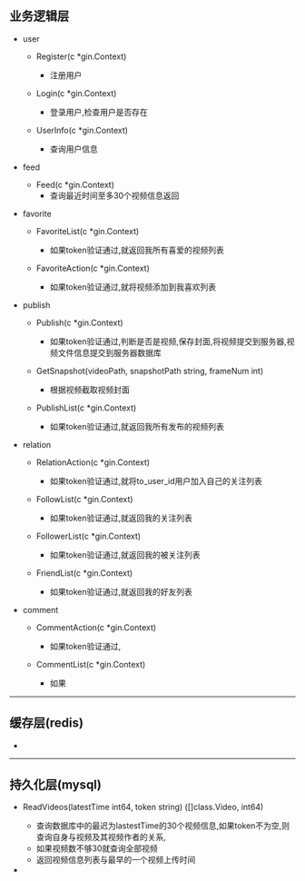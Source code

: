 ## 业务逻辑层

- user
  - Register(c *gin.Context)
    - 注册用户

  - Login(c *gin.Context)
    - 登录用户,检查用户是否存在

  - UserInfo(c *gin.Context)
    - 查询用户信息

- feed
  - Feed(c *gin.Context)
    - 查询最近时间至多30个视频信息返回

- favorite
  - FavoriteList(c *gin.Context)
    - 如果token验证通过,就返回我所有喜爱的视频列表

  - FavoriteAction(c *gin.Context)
    - 如果token验证通过,就将视频添加到我喜欢列表

- publish
  - Publish(c *gin.Context)
    - 如果token验证通过,判断是否是视频,保存封面,将视频提交到服务器,视频文件信息提交到服务器数据库

  - GetSnapshot(videoPath, snapshotPath string, frameNum int)
    - 根据视频截取视频封面

  - PublishList(c *gin.Context)
    - 如果token验证通过,就返回我所有发布的视频列表

- relation
  - RelationAction(c *gin.Context)
    - 如果token验证通过,就将to_user_id用户加入自己的关注列表

  - FollowList(c *gin.Context)
    - 如果token验证通过,就返回我的关注列表

  - FollowerList(c *gin.Context)
    - 如果token验证通过,就返回我的被关注列表

  - FriendList(c *gin.Context)
    - 如果token验证通过,就返回我的好友列表

- comment
  - CommentAction(c *gin.Context)
    - 如果token验证通过,

  - CommentList(c *gin.Context)
    - 如果


<hr>

## 缓存层(redis)

- 

<hr>

## 持久化层(mysql)

- ReadVideos(latestTime int64, token string) ([]class.Video, int64)
  - 查询数据库中的最迟为lastestTime的30个视频信息,如果token不为空,则查询自身与视频及其视频作者的关系,
  - 如果视频数不够30就查询全部视频
  - 返回视频信息列表与最早的一个视频上传时间

- 

